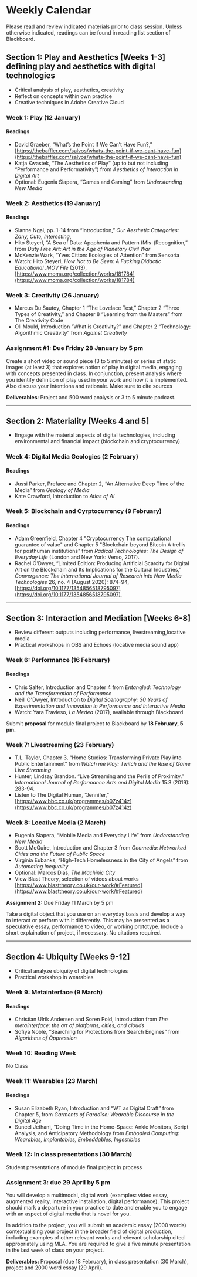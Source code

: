 # Weekly Calendar

Please read and review indicated materials prior to class session. Unless otherwise indicated, readings can be found in reading list section of Blackboard.

## Section 1: Play and Aesthetics [Weeks 1-3] defining play and aesthetics with digital technologies

- Critical analysis of play, aesthetics, creativity
- Reflect on concepts within own practice
- Creative techniques in Adobe Creative Cloud

### Week 1: Play (12 January)

#### **Readings**  

- David Graeber, “What’s the Point If We Can’t Have Fun?,” [https://thebaffler.com/salvos/whats-the-point-if-we-cant-have-fun](https://thebaffler.com/salvos/whats-the-point-if-we-cant-have-fun)
- Katja Kwastek, “The Aesthetics of Play” (up to but not including “Performance and Performativity”) from *Aesthetics of Interaction in Digital Art*
- Optional: Eugenia Siapera, “Games and Gaming” from *Understanding New Media*

### Week 2: Aesthetics (19 January)

#### **Readings**

- Sianne Ngai, pp. 1-14 from “Introduction,” *Our Aesthetic Categories: Zany, Cute, Interesting*,
- Hito Steyerl, “A Sea of Data: Apophenia and Pattern (Mis-)Recognition,” from *Duty Free Art: Art in the Age of Planetary Civil War*
- McKenzie Wark, “Yves Citton: Ecologies of Attention” from Sensoria
- Watch: Hito Steyerl, *How Not to Be Seen: A Fucking Didactic Educational .MOV File* (2013), [https://www.moma.org/collection/works/181784](https://www.moma.org/collection/works/181784)

### Week 3: Creativity (26 January)

- Marcus Du Sautoy, Chapter 1 “The Lovelace Test,” Chapter 2 “Three Types of Creativity,” and Chapter 8 “Learning from the Masters” from The Creativity Code
- Oli Mould, Introduction “What is Creativity?” and Chapter 2 “Technology: Algorithmic Creativity” from *Against Creativity*

### **Assignment #1:** Due Friday 28 January by 5 pm

Create a short video or sound piece (3 to 5 minutes) or series of static images (at least 3) that explores notion of play in digital media, engaging with concepts presented in class. In conjunction, present analysis where you identify definition of play used in your work and how it is implemented. Also discuss your intentions and rationale. Make sure to cite sources

**Deliverables**: Project and 500 word analysis or 3 to 5 minute podcast.

---

## Section 2: Materiality [Weeks 4 and 5]

- Engage with the material aspects of digital technologies, including environmental and financial impact (blockchain and cryptocurrency)

### Week 4: Digital Media Geologies (2 February)

#### **Readings**

- Jussi Parker,  Preface and Chapter 2, “An Alternative Deep Time of the Media” from *Geology of Media*
- Kate Crawford, Introduction to *Atlas of AI*

### Week 5: Blockchain and Cyrptocurrency (9 February)

#### **Readings**

- Adam Greenfield, Chapter 4 "Cryptocurrency The computational guarantee of value" and Chapter 5 "Blockchain beyond Bitcoin A trellis for posthuman institutions" from *Radical Technologies: The Design of Everyday Life* (London and New York: Verso, 2017).
- Rachel O’Dwyer, “Limited Edition: Producing Artificial Scarcity for Digital Art on the Blockchain and Its Implications for the Cultural Industries,” *Convergence: The International Journal of Research into New Media Technologies* 26, no. 4 (August 2020): 874–94, [https://doi.org/10.1177/1354856518795097](https://doi.org/10.1177/1354856518795097).

---

## Section 3: Interaction and Mediation [Weeks 6-8]

- Review different outputs including performance, livestreaming,locative media
- Practical workshops in OBS and Echoes (locative media sound app)

### Week 6: Performance (16 February)

#### **Readings**

- Chris Salter, Introduction and Chapter 4 from *Entangled: Technology and the Transformation of Performance*
- Neill O'Dwyer, Introduction to *Digital Scenography: 30 Years of Experimentation and Innovation in Performance and Interactive Media* 
- Watch: Yara Travieso, *La Medea* (2017), available through Blackboard

Submit **proposal** for module final project to Blackboard by **18 February, 5 pm.**

### Week 7: Livestreaming (23 February)

- T.L. Taylor, Chapter 3, “Home Studios: Transforming Private Play into Public Entertainment“ from *Watch me Play: Twitch and the Rise of Game Live Streaming*
- Hunter, Lindsay Brandon. “Live Streaming and the Perils of Proximity.” *International Journal of Performance Arts and Digital Media* 15.3 (2019): 283-94.
- Listen to The Digital Human, “Jennifer,” [https://www.bbc.co.uk/programmes/b07z414z](https://www.bbc.co.uk/programmes/b07z414z)

### Week 8: Locative Media (2 March)

- Eugenia Siapera, “Mobile Media and Everyday Life” from *Understanding New Media*
- Scott McQuire, Introduction and Chapter 3 from *Geomedia: Networked Cities and the Future of Public Space*
- Virginia Eubanks, “High-Tech Homelessness in the City of Angels” from *Automating Inequality*
- Optional: Marcos Dias, *The Machinic City*
- View Blast Theory, selection of videos about works [https://www.blasttheory.co.uk/our-work/#Featured](https://www.blasttheory.co.uk/our-work/#Featured)

**Assignment 2:** Due Friday 11 March by 5 pm

Take a digital object that you use on an everyday basis and develop a way to interact or perform with it differently. This may be presented as a speculative essay, performance to video, or working prototype. Include a short explaination of project, if necessary. No citations required.

---

## Section 4: Ubiquity [Weeks 9-12]

- Critical analyze ubiquity of digital technologies
- Practical workshop in wearables

### Week 9: Metainterface (9 March)

#### **Readings**

- Christian Ulrik Andersen and Soren Pold, Introduction from *The metainterface: the art of platforms, cities, and clouds*
- Sofiya Noble, “Searching for Protections from Search Engines” from *Algorithms of Oppression*

### Week 10: Reading Week

No Class

### Week 11: Wearables (23 March)

#### **Readings**

- Susan Elizabeth Ryan, Introduction and “WT as Digital Craft” from Chapter 5, from *Garments of Paradise: Wearable Discourse in the Digital Age*
- Suneel Jethani, “Doing Time in the Home-Space: Ankle Monitors, Script Analysis, and Anticipatory Methodology from *Embodied Computing: Wearables, Implantables, Embeddables, Ingestibles*

### Week 12: In class presentations (30 March)

Student presentations of module final project in process

### **Assignment 3**: due 29 April by 5 pm

You will develop a multimodal, digital work (examples: video essay, augmented reality, interactive installation, digital performance). This project should mark a departure in your practice to date and enable you to engage with an aspect of digital media that is novel for you. 

In addition to the project, you will submit an academic essay (2000 words) contextualising your project in the broader field of digital production, including examples of other relevant works and relevant scholarship cited appropriately using MLA. You are required to give a five minute presentation in the last week of class on your project.

**Deliverables:** Proposal (due 18 February), in class presentation (30 March), project and 2000 word essay (29 April).